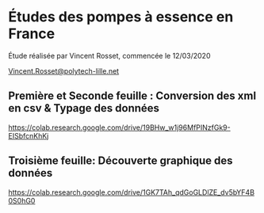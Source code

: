 # Études des pompes à essence en France

Étude réalisée par Vincent Rosset, commencée le 12/03/2020

Vincent.Rosset@polytech-lille.net



## Première et Seconde feuille : Conversion des xml en csv & Typage des données
https://colab.research.google.com/drive/19BHw_w1j96MfPINzfGk9-EISbfcnKhKj

## Troisième feuille: Découverte graphique des données
https://colab.research.google.com/drive/1GK7TAh_qdGoGLDlZE_dv5bYF4B0S0hG0

